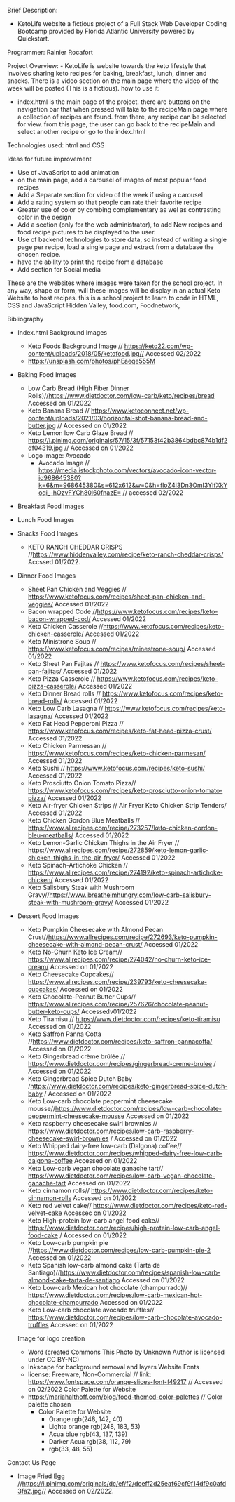 Brief Description:
   - KetoLife website a fictious project of a Full Stack Web Developer Coding Bootcamp provided by Florida Atlantic University powered by Quickstart.

Programmer: Rainier Rocafort

Project Overview: 
    - KetoLife is website towards the keto lifestyle that involves sharing keto recipes for baking, breakfast, lunch, dinner and snacks. There is a video section on the main page where the video of the week will be posted (This is a fictious).
how to use it:
 - index.html is the main page of the project. there are buttons on the navigation bar that when pressed will take to the recipeMain page where a collection of recipes are found. from there, any recipe can be selected for view. from this page, the user can go back to the recipeMain and select another recipe or go to the index.html

Technologies used: html and CSS

Ideas for future improvement
 - Use of JavaScript to add animation
 - on the main page, add a carousel of images of most popular food recipes
 - Add a Separate section for video of the week if using a carousel
 - Add a rating system so that people can rate their favorite recipe
 - Greater use of color by combing complementary as wel as contrasting color in the design
 - Add a section (only for the web administrator), to add New recipes and food recipe pictures to be displayed to the user.
 - Use of backend technologies to store data, so instead of writing a single page per recipe, load a single page and extract from a database the chosen recipe.
 - have the ability to print the recipe from a database
 - Add section for Social media



These are the websites where images were taken
for the school project. In any way, shape or form, will these images will be display in an actual Keto Website to host recipes. this is a school project to learn to code in HTML, CSS and JavaScript
Hidden Valley, food.com, Foodnetwork,

Bibliography
 - Index.html Background Images
   - Keto Foods Background Image //  https://keto22.com/wp-content/uploads/2018/05/ketofood.jpg// Accessed 02/2022
   - https://unsplash.com/photos/phEaeqe555M
 - Baking Food Images
   - Low Carb Bread (High Fiber Dinner Rolls)//https://www.dietdoctor.com/low-carb/keto/recipes/bread Accessed on 01/2022
   - Keto Banana Bread // https://www.ketoconnect.net/wp-content/uploads/2021/03/horizontal-shot-banana-bread-and-butter.jpg // Accessed on 01/2022
   - Keto Lemon low Carb Glaze Bread // https://i.pinimg.com/originals/57/15/3f/57153f42b3864bdbc874b1df2df04319.jpg // Accessed on 01/2022
   - Logo image: Avocado
      - Avocado Image // https://media.istockphoto.com/vectors/avocado-icon-vector-id968645380?k=6&m=968645380&s=612x612&w=0&h=floZ4l3Dn3OmI3YlfXkYoqi_-hOzvFYCh80l60fnazE= // accessed 02/2022
 - Breakfast Food Images
 - Lunch Food Images
 - Snacks Food Images
    - KETO RANCH CHEDDAR CRISPS //https://www.hiddenvalley.com/recipe/keto-ranch-cheddar-crisps/ Accssed 01/2022.
 - Dinner Food Images 
    - Sheet Pan Chicken and Veggies // https://www.ketofocus.com/recipes/sheet-pan-chicken-and-veggies/ Accessed 01/2022
    - Bacon wrapped Code //https://www.ketofocus.com/recipes/keto-bacon-wrapped-cod/ Accessed 01/2022
    - Keto Chicken Casserole //https://www.ketofocus.com/recipes/keto-chicken-casserole/ Accessed 01/2022
    - Keto Ministrone Soup // https://www.ketofocus.com/recipes/minestrone-soup/ Accessed 01/2022
    - Keto Sheet Pan Fajitas // https://www.ketofocus.com/recipes/sheet-pan-fajitas/ Accessed 01/2022
    - Keto Pizza Casserole // https://www.ketofocus.com/recipes/keto-pizza-casserole/ Accessed 01/2022
    - Keto Dinner Bread rolls // https://www.ketofocus.com/recipes/keto-bread-rolls/ Accessed 01/2022
    - Keto Low Carb Lasagna // https://www.ketofocus.com/recipes/keto-lasagna/ Accessed 01/2022
    - Keto Fat Head Pepperoni Pizza // https://www.ketofocus.com/recipes/keto-fat-head-pizza-crust/ Accessed 01/2022
    - Keto Chicken Parmessan // https://www.ketofocus.com/recipes/keto-chicken-parmesan/ Accessed 01/2022
    - Keto Sushi // https://www.ketofocus.com/recipes/keto-sushi/ Accessed 01/2022
    - Keto Prosciutto Onion Tomato Pizza// https://www.ketofocus.com/recipes/keto-prosciutto-onion-tomato-pizza/ Accessed 01/2022
    - Keto Air-fryer Chicken Strips // Air Fryer Keto Chicken Strip Tenders/ Accessed 01/2022
    - Keto Chicken Gordon Blue Meatballs // https://www.allrecipes.com/recipe/273257/keto-chicken-cordon-bleu-meatballs/ Accessed 01/2022
    - Keto Lemon-Garlic Chicken Thighs in the Air Fryer // https://www.allrecipes.com/recipe/272859/keto-lemon-garlic-chicken-thighs-in-the-air-fryer/ Accessed 01/2022
    - Keto Spinach-Artichoke Chicken // https://www.allrecipes.com/recipe/274192/keto-spinach-artichoke-chicken/ Accessed 01/2022
    - Keto Salisbury Steak with Mushroom Gravy//https://www.ibreatheimhungry.com/low-carb-salisbury-steak-with-mushroom-gravy/ Accessed 01/2022

 - Dessert Food Images

    - Keto Pumpkin Cheesecake with Almond Pecan Crust//https://www.allrecipes.com/recipe/272693/keto-pumpkin-cheesecake-with-almond-pecan-crust/ Accessed 01/2022
    - Keto No-Churn Keto Ice Cream// https://www.allrecipes.com/recipe/274042/no-churn-keto-ice-cream/ Accessed on 01/2022
    - Keto Cheesecake Cupcakes// https://www.allrecipes.com/recipe/239793/keto-cheesecake-cupcakes/ Accessed on 01/2022
    - Keto Chocolate-Peanut Butter Cups// https://www.allrecipes.com/recipe/257626/chocolate-peanut-butter-keto-cups/ Accessedv01/2022
    - Keto Tiramisu // https://www.dietdoctor.com/recipes/keto-tiramisu Accessed on 01/2022
    - Keto Saffron Panna Cotta //https://www.dietdoctor.com/recipes/keto-saffron-pannacotta/ Accessed on 01/2022
    - Keto Gingerbread crème brûlée // https://www.dietdoctor.com/recipes/gingerbread-creme-brulee / Accessed on 01/2022
    - Keto Gingerbread Spice Dutch Baby /https://www.dietdoctor.com/recipes/keto-gingerbread-spice-dutch-baby / Accessed on 01/2022
    -  Keto Low-carb chocolate peppermint cheesecake mousse//https://www.dietdoctor.com/recipes/low-carb-chocolate-peppermint-cheesecake-mousse Accessed on 01/2022
    - Keto raspberry cheesecake swirl brownies // https://www.dietdoctor.com/recipes/low-carb-raspberry-cheesecake-swirl-brownies / Accessed on 01/2022
    - Keto Whipped dairy-free low-carb (Dalgona) coffee// https://www.dietdoctor.com/recipes/whipped-dairy-free-low-carb-dalgona-coffee Accessed on 01/2022
    - Keto Low-carb vegan chocolate ganache tart// https://www.dietdoctor.com/recipes/low-carb-vegan-chocolate-ganache-tart Accessed on 01/2022
    - Keto cinnamon rolls// https://www.dietdoctor.com/recipes/keto-cinnamon-rolls Accessed on 01/2022
    - Keto red velvet cake// https://www.dietdoctor.com/recipes/keto-red-velvet-cake Accessec on 01/2022
    - Keto High-protein low-carb angel food cake// https://www.dietdoctor.com/recipes/high-protein-low-carb-angel-food-cake / Accessed on 01/2022
    - Keto Low-carb pumpkin pie //https://www.dietdoctor.com/recipes/low-carb-pumpkin-pie-2 Accessed on 01/2022
    - Keto Spanish low-carb almond cake (Tarta de Santiago)//https://www.dietdoctor.com/recipes/spanish-low-carb-almond-cake-tarta-de-santiago Accessed on 01/2022
    - Keto Low-carb Mexican hot chocolate (champurrado)// https://www.dietdoctor.com/recipes/low-carb-mexican-hot-chocolate-champurrado Accessed on 01/2022
    - Keto Low-carb chocolate avocado truffles// https://www.dietdoctor.com/recipes/low-carb-chocolate-avocado-truffles Accessec on 01/2022

    Image for logo creation
    - Word (created Commons This Photo by Unknown Author is licensed under CC BY-NC)
    - Inkscape for background removal and layers
    Website Fonts
    - license: Freeware, Non-Commercial // link: https://www.fontspace.com/orange-slices-font-f49217 // Accessed on 02/2022
    Color Palette for Website
    - https://mariahalthoff.com/blog/food-themed-color-palettes // Color palette chosen
       - Color Palette for Website
         - Orange rgb(248, 142, 40)
         - Lighte orange rgb(248, 183, 53)
         - Acua blue rgb(43, 137, 139)
         - Darker Acua rgb(38, 112, 79)
         - rgb(33, 48, 55)
    
Contact Us Page
- Image Fried Egg //https://i.pinimg.com/originals/dc/ef/f2/dceff2d25eaf69cf9f14df9c0afd3fa2.jpg// Accessed on 02/2022.
